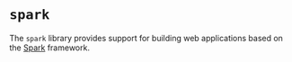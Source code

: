 # `spark`

The `spark` library provides support for building web applications based on the [Spark](http://sparkjava.com/) framework.

